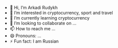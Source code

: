 - 👋 Hi, I’m Arkadi Rudykh
- 👀 I’m interested in cryptocurrency, sport and travel
- 🌱 I’m currently learning cryptocurrency
- 💞️ I’m looking to collaborate on ...
- 📫 How to reach me ...
- 😄 Pronouns: ...
- ⚡ Fun fact: I am Russian

<!---
rudarkaxa/rudarkaxa is a ✨ special ✨ repository because its `README.md` (this file) appears on your GitHub profile.
You can click the Preview link to take a look at your changes.
--->
